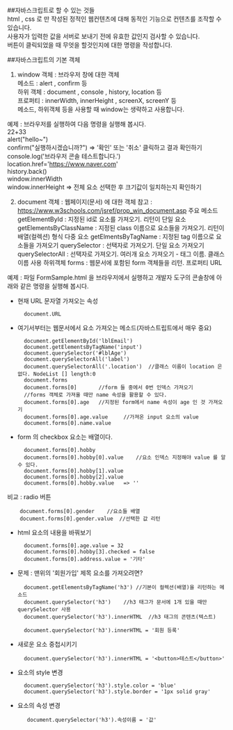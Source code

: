 ##자바스크립트로 할 수 있는 것들				
	 html , css 로 만 작성된 정적인 웹컨텐츠에 대해 동적인 기능으로 컨텐츠를 조작할 수 있습니다.			
	 사용자가 입력한 값을 서버로 보내기 전에 유효한 값인지 검사할 수 있습니다.			
	 버튼이 클릭되었을 때 무엇을 할것인지에 대한 명령을 작성합니다.			
				
##자바스크립트의 기본 객체				
1. window 객체	: 브라우저 창에 대한 객체			
	메소드 : alert , confirm  등			
	하위 객체 : document , console , history, location 등			
	프로퍼티 : innerWidth, innerHeight , screenX, screenY  등			
	메소드, 하위객체 등을 사용할 때 window는 생략하고 사용합니다.			
				
예제 : 브라우저를 실행하여 다음 명령을 실행해 봅시다.				
	22+33			
	alert("hello~")			
	confirm("실행하시겠습니까?")		=> '확인' 또는 '취소' 클릭하고 결과 확인하기	
	console.log('브라우저 콘솔 테스트합니다.')			
	location.href='https://www.naver.com'			
	history.back()			
	window.innerWidth			
	window.innerHeight		=> 전체 요소 선택한 후 크기값이 일치하는지 확인하기	
				
2. document 객체  :  웹페이지(문서) 에 대한 객체				참고 : https://www.w3schools.com/jsref/prop_win_document.asp
	주요 메소드	
		getElementById				: 지정된 id로 요소를 가져오기. 리턴이 단일 요소
		getElementsByClassName		: 지정된 class 이름으로 요소들을 가져오기. 리턴이 배열(컬렉션) 형식 다중 요소
		getElmentsByTagName			: 지정된 tag 이름으로 요소들을 가져오기
		querySelector				: 선택자로 가져오기. 단일 요소 가져오기
		querySelectorAll			: 선택자로 가져오기. 여러개 요소 가져오기 - 태그 이름. 클래스 이름 사용
	하위객체	forms					: 웹문서에 포함된 form 객체들을 리턴.
	프로퍼티	URL 		

예제 : 파일 FormSample.html 을 브라우저에서 실행하고 개발자 도구의 콘솔창에 아래와 같은 명령을 실행해 봅시다.				
+ 현재 URL 문자열 가져오는 속성

		document.URL	
		
+ 여기서부터는 웹문서에서 요소 가져오는 메소드(자바스트립트에서 매우 중요)		
				
		document.getElementById('lblEmail')					
		document.getElementsByTagName('input')					
		document.querySelector('#lblAge')					
		document.querySelectorAll('label')						
		document.querySelectorAll('.location')	//클래스 이름이 location 은 없다. NodeList [] length:0					
		document.forms					
		document.forms[0]		//form 들 중에서 0번 인덱스 가져오기		
		//forms 객체로 가져올 때만 name 속성을 활용할 수 있다.	
		document.forms[0].age	//지정된 form에서 name 속성이 age 인 것 가져오기									
		document.forms[0].age.value		//가져온 input 요소의 value				
		document.forms[0].name.value	
				
+ form 의 checkbox 요소는 배열이다.	

		document.forms[0].hobby
		document.forms[0].hobby[0].value	//요소 인덱스 지정해야 value 를 알 수 있다.
		document.forms[0].hobby[1].value
		document.forms[0].hobby[2].value
		document.forms[0].hobby.value	=> ''

비교 : radio 버튼

		document.forms[0].gender	//요소들 배열
		document.forms[0].gender.value	//선택한 값 리턴

+ html 요소의 내용을 바꿔보기

		document.forms[0].age.value	= 32		
		document.forms[0].hobby[3].checked = false
		document.forms[0].address.value = '기타'

+ 문제 : 맨위의 '회원가입' 제목 요소를 가져오려면?

		document.getElementsByTagName('h3')	//기본이 컬렉션(배열)을 리턴하는 메소드
		document.querySelector('h3')	//h3 태그가 문서에 1개 있을 때만 querySelector 사용
		document.querySelector('h3').innerHTML	//h3 태그의 콘텐츠(텍스트)	
			
		document.querySelector('h3').innerHTML = '회원 등록'
		
+ 새로운 요소 중첩시키기

		document.querySelector('h3').innerHTML = '<button>테스트</button>'

+ 요소의 style 변경

		document.querySelector('h3').style.color = 'blue'
		document.querySelector('h3').style.border = '1px solid gray'

+ 요소의 속성 변경

		 document.querySelector('h3').속성이름 = '값'	
		 
		 
		 
		 
		 
		 
		 		
				